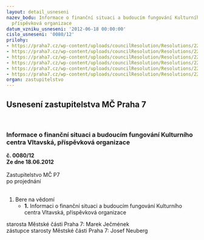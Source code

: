 ```yaml
---
layout: detail_usneseni
nazev_bodu: Informace o finanční situaci a budoucím fungování Kulturního centra Vltavská,
  příspěvková organizace
datum_vzniku_usneseni: '2012-06-18 00:00:00'
cislo_usneseni: '0080/12'
prilohy:
- https://praha7.cz/wp-content/uploads/councilResolution/Resolutions/22114/3-12-p%c5%99%c3%adloha_%c4%8d._1_-_usneseni_zm%c4%8d_%c4%8d.0040_12_vyporadani_ztraty_2011.doc
- https://praha7.cz/wp-content/uploads/councilResolution/Resolutions/22114/3-12-p%c5%99%c5%be%c3%adloha_%c4%8d._2_-_usneseni_zm%c4%8d__%c4%8d.0041_12_utlumeni_cinnosti_kcv.doc
- https://praha7.cz/wp-content/uploads/councilResolution/Resolutions/22114/3-12-p%c5%99%c3%adloha_%c4%8d._3_-_usneseni_rm%c4%8d_%c4%8d.0338_12_poruseni_rozpoctove_kazne_kcv.doc
- https://praha7.cz/wp-content/uploads/councilResolution/Resolutions/22114/3-12-p%c5%99%c3%adloha_%c4%8d._4_-_usneseni_rm%c4%8d_%c4%8d.0408_12_odvolani_lakomeho.doc
- https://praha7.cz/wp-content/uploads/councilResolution/Resolutions/22114/3-12-p%c5%99%c3%adloha_%c4%8d._5_-_usneseni_rm%c4%8d_%c4%8d.0409_12_pov%c4%9b%c5%99en%c3%ad_va%c5%a1ka.doc
- https://praha7.cz/wp-content/uploads/councilResolution/Resolutions/22114/3-12-usnesen%c3%ad_rm%c4%8d_%c4%8d.0421_12-r_z_%c4%8d._31_ze_dne_05.06.2012.doc
organ: zastupitelstvo
---
```

<div id="ucUsn_pList" class="usn">
	<span><h2>Usnesení zastupitelstva MČ Praha 7 </h2>
<br></span><div class="standBody">
<span><h3>Informace o finanční situaci a budoucím fungování Kulturního centra Vltavská, příspěvková organizace</h3></span><div class="center">
		<strong>č. 0080/12</strong><br>
	</div>
<div class="center">
		<strong>Ze dne 18.06.2012</strong><br><br>
	</div>Zastupitelstvo MČ P7<br> po projednání<br><br><ol><li>Bere na vědomí<ul><li>
<strong>1.</strong> Informaci o finanční situaci a budoucím fungování Kulturního centra Vltavská, příspěvková organizace</li></ul>
</li></ol>starosta Městské části Praha 7: Marek Ječmének<br>zástupce starosty Městské části Praha 7: Josef Neuberg
</div>
</div>
